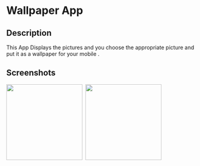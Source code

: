 # Wallpaper App


## Description

This App Displays the pictures and you choose the appropriate picture and put it as a wallpaper for your mobile . 

## Screenshots 

<kbd>
<img width="200" src="https://user-images.githubusercontent.com/62887129/130380321-72437528-f5aa-4762-bc45-4a3d91b6c27b.png"/>
</kbd>
  
<kbd>
<img width="200" src="https://user-images.githubusercontent.com/62887129/130623342-efb88de2-7dd2-4443-a63e-dbbaab45bacd.png"/>
</kbd>
